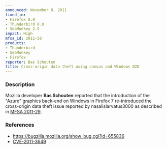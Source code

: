 ```yaml
---
announced: November 8, 2011
fixed_in:
- Firefox 8.0
- Thunderbird 8.0
- SeaMonkey 2.5
impact: High
mfsa_id: 2011-50
products:
- Thunderbird
- SeaMonkey
- Firefox
reporter: Bas Schouten
title: Cross-origin data theft using canvas and Windows D2D
---
```


<h3>Description</h3>

<p>Mozilla developer <strong>Bas Schouten</strong> reported that the
introduction of the "Azure" graphics back-end on Windows in Firefox 7
re-introduced the cross-origin data theft issue reported by
nasalislarvatus3000 as described in <a href="/security/announce/2011/mfsa2011-29.html#cve-2011-2986">
MFSA 2011-29</a>.
</p>


<h3>References</h3>

<ul>
  <li><a href="https://bugzilla.mozilla.org/show_bug.cgi?id=655836">
      https://bugzilla.mozilla.org/show_bug.cgi?id=655836</a></li>
  <li><a class="ex-ref" href="http://cve.mitre.org/cgi-bin/cvename.cgi?name=CVE-2011-3649">CVE-2011-3649</a></li>
</ul>



